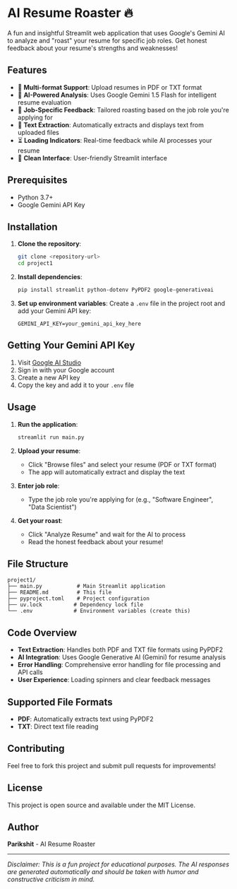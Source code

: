 # AI Resume Roaster 🔥

A fun and insightful Streamlit web application that uses Google's Gemini AI to analyze and "roast" your resume for specific job roles. Get honest feedback about your resume's strengths and weaknesses!

## Features

- 📄 **Multi-format Support**: Upload resumes in PDF or TXT format
- 🤖 **AI-Powered Analysis**: Uses Google Gemini 1.5 Flash for intelligent resume evaluation
- 🎯 **Job-Specific Feedback**: Tailored roasting based on the job role you're applying for
- 📝 **Text Extraction**: Automatically extracts and displays text from uploaded files
- ⏳ **Loading Indicators**: Real-time feedback while AI processes your resume
- 🎨 **Clean Interface**: User-friendly Streamlit interface

## Prerequisites

- Python 3.7+
- Google Gemini API Key

## Installation

1. **Clone the repository**:
   ```bash
   git clone <repository-url>
   cd project1
   ```

2. **Install dependencies**:
   ```bash
   pip install streamlit python-dotenv PyPDF2 google-generativeai
   ```

3. **Set up environment variables**:
   Create a `.env` file in the project root and add your Gemini API key:
   ```
   GEMINI_API_KEY=your_gemini_api_key_here
   ```

## Getting Your Gemini API Key

1. Visit [Google AI Studio](https://makersuite.google.com/app/apikey)
2. Sign in with your Google account
3. Create a new API key
4. Copy the key and add it to your `.env` file

## Usage

1. **Run the application**:
   ```bash
   streamlit run main.py
   ```

2. **Upload your resume**:
   - Click "Browse files" and select your resume (PDF or TXT format)
   - The app will automatically extract and display the text

3. **Enter job role**:
   - Type the job role you're applying for (e.g., "Software Engineer", "Data Scientist")

4. **Get your roast**:
   - Click "Analyze Resume" and wait for the AI to process
   - Read the honest feedback about your resume!

## File Structure

```
project1/
├── main.py           # Main Streamlit application
├── README.md         # This file
├── pyproject.toml    # Project configuration
├── uv.lock          # Dependency lock file
└── .env             # Environment variables (create this)
```

## Code Overview

- **Text Extraction**: Handles both PDF and TXT file formats using PyPDF2
- **AI Integration**: Uses Google Generative AI (Gemini) for resume analysis
- **Error Handling**: Comprehensive error handling for file processing and API calls
- **User Experience**: Loading spinners and clear feedback messages

## Supported File Formats

- **PDF**: Automatically extracts text using PyPDF2
- **TXT**: Direct text file reading

## Contributing

Feel free to fork this project and submit pull requests for improvements!

## License

This project is open source and available under the MIT License.

## Author

**Parikshit** - AI Resume Roaster

---

*Disclaimer: This is a fun project for educational purposes. The AI responses are generated automatically and should be taken with humor and constructive criticism in mind.*
